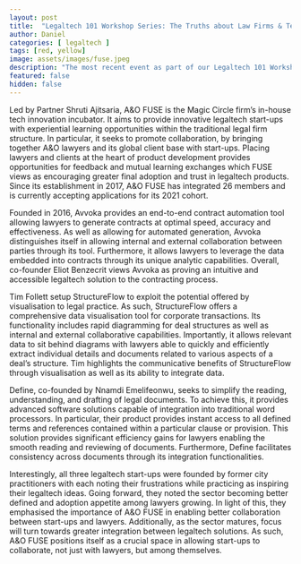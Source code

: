 ```yaml
---
layout: post
title:  "Legaltech 101 Workshop Series: The Truths about Law Firms & Technology"
author: Daniel
categories: [ legaltech ]
tags: [red, yellow]
image: assets/images/fuse.jpeg
description: "The most recent event as part of our Legaltech 101 Workshop saw us host an all-star panel led by Allen & Overy FUSE. The event, ‘The Truths about Law Firms & Technology’, provided an insight into A&O FUSE as well as presentations from three market-leading legaltech start-ups based in FUSE — Avvoka, Define, and StructureFlow."
featured: false
hidden: false
---
```



Led by Partner Shruti Ajitsaria, A&O FUSE is the Magic Circle firm’s in-house tech innovation incubator. It aims to provide innovative legaltech start-ups with experiential learning opportunities within the traditional legal firm structure. In particular, it seeks to promote collaboration, by bringing together A&O lawyers and its global client base with start-ups. Placing lawyers and clients at the heart of product development provides opportunities for feedback and mutual learning exchanges which FUSE views as encouraging greater final adoption and trust in legaltech products. Since its establishment in 2017, A&O FUSE has integrated 26 members and is currently accepting applications for its 2021 cohort.

Founded in 2016, Avvoka provides an end-to-end contract automation tool allowing lawyers to generate contracts at optimal speed, accuracy and effectiveness. As well as allowing for automated generation, Avvoka distinguishes itself in allowing internal and external collaboration between parties through its tool. Furthermore, it allows lawyers to leverage the data embedded into contracts through its unique analytic capabilities. Overall, co-founder Eliot Benzecrit views Avvoka as proving an intuitive and accessible legaltech solution to the contracting process.

Tim Follett setup StructureFlow to exploit the potential offered by visualisation to legal practice. As such, StructureFlow offers a comprehensive data visualisation tool for corporate transactions. Its functionality includes rapid diagramming for deal structures as well as internal and external collaborative capabilities. Importantly, it allows relevant data to sit behind diagrams with lawyers able to quickly and efficiently extract individual details and documents related to various aspects of a deal’s structure. Tim highlights the communicative benefits of StructureFlow through visualisation as well as its ability to integrate data.

Define, co-founded by Nnamdi Emelifeonwu, seeks to simplify the reading, understanding, and drafting of legal documents. To achieve this, it provides advanced software solutions capable of integration into traditional word processors. In particular, their product provides instant access to all defined terms and references contained within a particular clause or provision. This solution provides significant efficiency gains for lawyers enabling the smooth reading and reviewing of documents. Furthermore, Define facilitates consistency across documents through its integration functionalities.

Interestingly, all three legaltech start-ups were founded by former city practitioners with each noting their frustrations while practicing as inspiring their legaltech ideas. Going forward, they noted the sector becoming better defined and adoption appetite among lawyers growing. In light of this, they emphasised the importance of A&O FUSE in enabling better collaboration between start-ups and lawyers. Additionally, as the sector matures, focus will turn towards greater integration between legaltech solutions. As such, A&O FUSE positions itself as a crucial space in allowing start-ups to collaborate, not just with lawyers, but among themselves.
